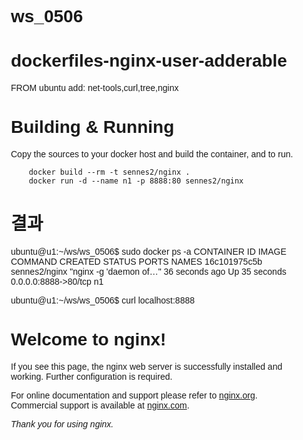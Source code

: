 # ws_0506
# dockerfiles-nginx-user-adderable
FROM ubuntu
add: net-tools,curl,tree,nginx

# Building & Running

Copy the sources to your docker host and build the container, and to run.
```
	docker build --rm -t sennes2/nginx .
	docker run -d --name n1 -p 8888:80 sennes2/nginx
```


# 결과
ubuntu@u1:~/ws/ws_0506$ sudo docker ps -a
CONTAINER ID        IMAGE               COMMAND                  CREATED             STATUS              PORTS                  NAMES
16c101975c5b        sennes2/nginx       "nginx -g 'daemon of…"   36 seconds ago      Up 35 seconds       0.0.0.0:8888->80/tcp   n1

ubuntu@u1:~/ws/ws_0506$ curl localhost:8888
<!DOCTYPE html>
<html>
<head>
<title>Welcome to nginx!</title>
<style>
    body {
        width: 35em;
        margin: 0 auto;
        font-family: Tahoma, Verdana, Arial, sans-serif;
    }
</style>
</head>
<body>
<h1>Welcome to nginx!</h1>
<p>If you see this page, the nginx web server is successfully installed and
working. Further configuration is required.</p>

<p>For online documentation and support please refer to
<a href="http://nginx.org/">nginx.org</a>.<br/>
Commercial support is available at
<a href="http://nginx.com/">nginx.com</a>.</p>

<p><em>Thank you for using nginx.</em></p>
</body>
</html>

